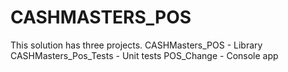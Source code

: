 # CASHMASTERS_POS
This solution has three projects.
CASHMasters_POS - Library
CASHMasters_Pos_Tests - Unit tests
POS_Change - Console app
